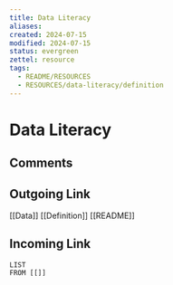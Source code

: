 ```yaml
---
title: Data Literacy
aliases: 
created: 2024-07-15
modified: 2024-07-15
status: evergreen
zettel: resource
tags:
  - README/RESOURCES
  - RESOURCES/data-literacy/definition
---
```

# Data Literacy
## Comments

## Outgoing Link
[[Data]]
[[Definition]]
[[README]]
## Incoming Link
```dataview
LIST
FROM [[]]
```
